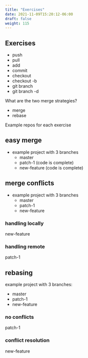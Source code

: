```yaml
---
title: "Exercises"
date: 2021-11-09T15:20:12-06:00
draft: false
weight: 115
---
```


## Exercises

- push
- pull
- add
- commit
- checkout
- checkout -b
- git branch
- git branch -d

What are the two merge strategies?

- merge
- rebase

Example repos for each exercise


## easy merge

- example project with 3 branches
  - master
  - patch-1 (code is complete)
  - new-feature (code is complete)

## merge conflicts

- example project with 3 branches
  - master
  - patch-1
  - new-feature

### handling locally

new-feature

### handling remote

patch-1

## rebasing

example project with 3 branches:
  - master
  - patch-1
  - new-feature

### no conflicts

patch-1

### conflict resolution

new-feature